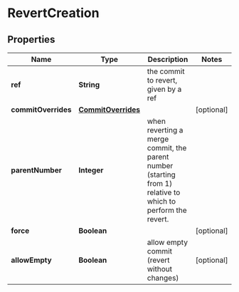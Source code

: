 

# RevertCreation


## Properties

| Name | Type | Description | Notes |
|------------ | ------------- | ------------- | -------------|
|**ref** | **String** | the commit to revert, given by a ref |  |
|**commitOverrides** | [**CommitOverrides**](CommitOverrides.md) |  |  [optional] |
|**parentNumber** | **Integer** | when reverting a merge commit, the parent number (starting from 1) relative to which to perform the revert. |  |
|**force** | **Boolean** |  |  [optional] |
|**allowEmpty** | **Boolean** | allow empty commit (revert without changes) |  [optional] |



